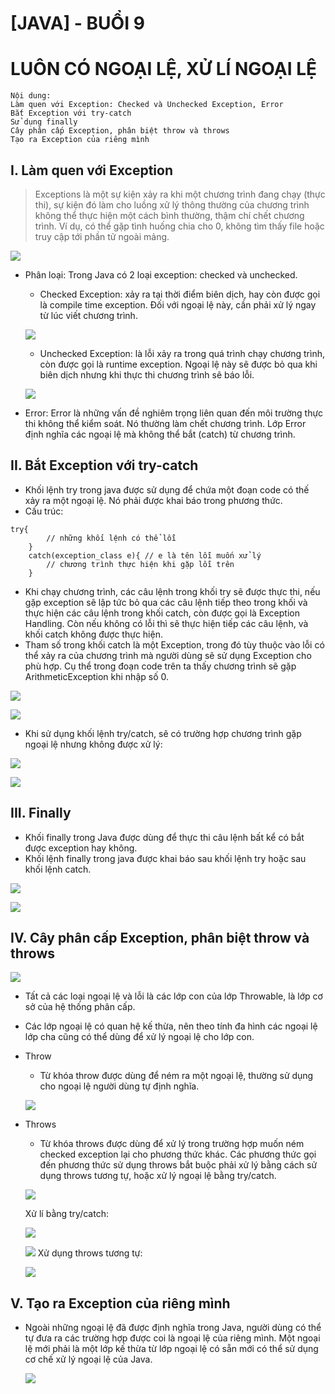 # [JAVA] - BUỔI 9 
# LUÔN CÓ NGOẠI LỆ, XỬ LÍ NGOẠI LỆ

```
Nội dung:
Làm quen với Exception: Checked và Unchecked Exception, Error
Bắt Exception với try-catch
Sử dụng finally
Cây phân cấp Exception, phân biệt throw và throws
Tạo ra Exception của riêng mình
```
## I. Làm quen với Exception
> Exceptions là một sự kiện xảy ra khi một chương trình đang chạy (thực thi), sự kiện đó làm cho luồng xử lý thông thường của chương trình không thể thực hiện một cách bình thường, thậm chí chết chương trình.
> Ví dụ, có thể gặp tình huống chia cho 0, không tìm thấy file hoặc truy cập tới phần tử ngoài mảng.

![](imagebuoi8.png)
- Phân loại: Trong Java có 2 loại exception: checked và unchecked.
  - Checked Exception: xảy ra tại thời điểm biên dịch, hay còn được gọi là compile time exception. Đối với ngoại lệ này, cần phải xử lý ngay từ lúc viết chương trình. 
  
  ![](image2buoi8.png)
  - Unchecked Exception: là lỗi xảy ra trong quá trình chạy chương trình, còn được gọi là runtime exception. Ngoại lệ này sẽ được bỏ qua khi biên dịch nhưng khi thực thi chương trình sẽ báo lỗi.
  
  ![](image3buoi8.png)
- Error: Error là những vấn đề nghiêm trọng liên quan đến môi trường thực thi không thể kiểm soát. Nó thường làm chết chương trình. Lớp Error định nghĩa các ngoại lệ mà không thể bắt (catch) từ chương trình.
## II. Bắt Exception với try-catch
- Khối lệnh try trong java được sử dụng để chứa một đoạn code có thế xảy ra một ngoại lệ. Nó phải được khai báo trong phương thức.
- Cấu trúc:
```
try{
		// những khối lệnh có thể lỗi
	}
	catch(exception_class e){ // e là tên lỗi muốn xử lý
		// chương trình thực hiện khi gặp lỗi trên
	}
```
- Khi chạy chương trình, các câu lệnh trong khối try sẽ được thực thi, nếu gặp exception sẽ lập tức bỏ qua các câu lệnh tiếp theo trong khối và thực hiện các câu lệnh trong khối catch, còn được gọi là Exception Handling. Còn nếu không có lỗi thì sẽ thực hiện tiếp các câu lệnh, và khối catch không được thực hiện.
- Tham số trong khối catch là một Exception, trong đó tùy thuộc vào lỗi có thể xảy ra của chương trình mà người dùng sẽ sử dụng Exception cho phù hợp. Cụ thể trong đoạn code trên ta thấy chương trình sẽ gặp ArithmeticException khi nhập số 0.
  
![](image4buoi8.png)

![](image5buoi8.png)
- Khi sử dụng khối lệnh try/catch, sẽ có trường hợp chương trình gặp ngoại lệ nhưng không được xử lý:
  
![](image6buoi8.png)

![](image7buoi8.png)
## III. Finally
- Khối finally trong Java được dùng để thực thi câu lệnh bất kể có bắt được exception hay không.
- Khối lệnh finally trong java được khai báo sau khối lệnh try hoặc sau khối lệnh catch.
  
![](image8buoi8.png)

![](image9buoi8.png)
## IV. Cây phân cấp Exception, phân biệt throw và throws

![](https://gpcoder.com/wp-content/uploads/2017/11/Exception_Classes.png)
- Tất cả các loại ngoại lệ và lỗi là các lớp con của lớp Throwable, là lớp cơ sở của hệ thống phân cấp.
- Các lớp ngoại lệ có quan hệ kế thừa, nên theo tính đa hình các ngoại lệ lớp cha cũng có thể dùng để xử lý ngoại lệ cho lớp con.
- Throw
  - Từ khóa throw được dùng để ném ra một ngoại lệ, thường sử dụng cho ngoại lệ người dùng tự định nghĩa.
  
  ![](image10buoi8.png)
- Throws
  - Từ khóa throws được dùng để xử lý trong trường hợp muốn ném checked exception lại cho phương thức khác. Các phương thức gọi đến phương thức sử dụng throws bắt buộc phải xử lý bằng cách sử dụng throws tương tự, hoặc xử lý ngoại lệ bằng try/catch.
  
  ![](image11buoi8.png)

  Xử lí bằng try/catch:

  ![](image12buoi8.png)

  ![](image13buoi8.png)
  Xử dụng throws tương tự:

  ![](image14buoi8.png)
## V. Tạo ra Exception của riêng mình
- Ngoài những ngoại lệ đã được định nghĩa trong Java, người dùng có thể tự đưa ra các trường hợp được coi là ngoại lệ của riêng mình. Một ngoại lệ mới phải là một lớp kế thừa từ lớp ngoại lệ có sẵn mới có thể sử dụng cơ chế xử lý ngoại lệ của Java.
  
  ![](image15buoi8.png)